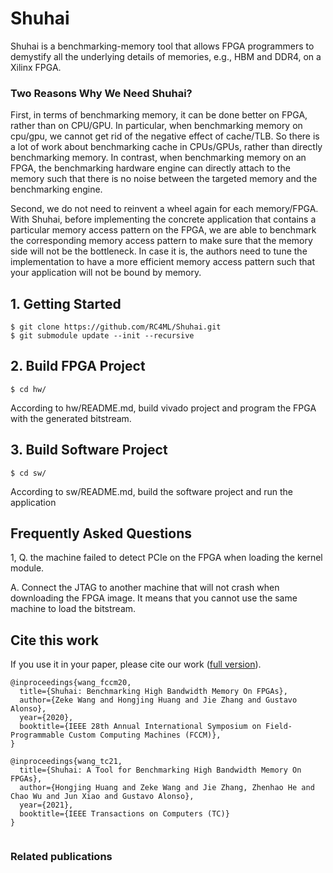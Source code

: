 # Shuhai
Shuhai is a benchmarking-memory tool that allows FPGA programmers to demystify all the underlying details of memories, e.g., HBM and DDR4, on a Xilinx FPGA. 
### Two Reasons Why We Need Shuhai? 
First, in terms of benchmarking memory, it can be done better on FPGA, rather than on CPU/GPU. 
In particular, when benchmarking memory on cpu/gpu, we cannot get rid of the negative effect of cache/TLB. So there is a lot of work about benchmarking cache in CPUs/GPUs, rather than directly benchmarking memory. 
In contrast, when benchmarking memory on an FPGA, the benchmarking hardware engine can directly attach to the memory such that there is no noise between the targeted memory and the benchmarking engine.

Second, we do not need to reinvent a wheel again for each memory/FPGA. With Shuhai, before implementing the concrete application that contains a particular memory access pattern on the FPGA, we are able to benchmark the corresponding memory access pattern to make sure that the memory side will not be the bottleneck. In case it is, the authors need to tune the implementation to have a more efficient memory access pattern such that your application will not be bound by memory. 


## 1. Getting Started
```
$ git clone https://github.com/RC4ML/Shuhai.git
$ git submodule update --init --recursive
```

## 2. Build FPGA Project
```
$ cd hw/
```
According to hw/README.md, build vivado project and program the FPGA with the generated bitstream. 

## 3. Build Software Project
```
$ cd sw/
```
According to sw/README.md, build the software project and run the application


## Frequently Asked Questions
1, Q. the machine failed to detect PCIe on the FPGA when loading the kernel module.

   A. Connect the JTAG to another machine that will not crash when downloading the FPGA image. It means that you cannot use the same machine to load the bitstream. 


## Cite this work
If you use it in your paper, please cite our work ([full version](https://ieeexplore.ieee.org/document/9114755)).
```
@inproceedings{wang_fccm20,
  title={Shuhai: Benchmarking High Bandwidth Memory On FPGAs},
  author={Zeke Wang and Hongjing Huang and Jie Zhang and Gustavo Alonso},
  year={2020},
  booktitle={IEEE 28th Annual International Symposium on Field-Programmable Custom Computing Machines (FCCM)},
}

@inproceedings{wang_tc21,
  title={Shuhai: A Tool for Benchmarking High Bandwidth Memory On FPGAs},
  author={Hongjing Huang and Zeke Wang and Jie Zhang, Zhenhao He and Chao Wu and Jun Xiao and Gustavo Alonso},
  year={2021},
  booktitle={IEEE Transactions on Computers (TC)}
}


```
### Related publications


